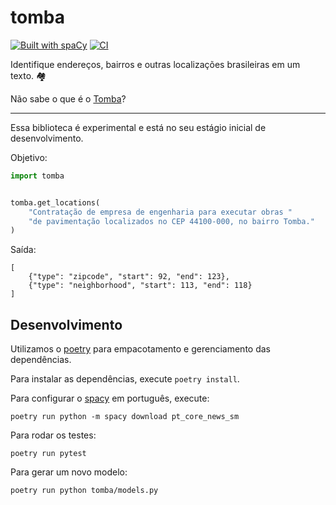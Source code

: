 # tomba

[![Built with spaCy](https://img.shields.io/badge/made%20with%20❤%20and-spaCy-09a3d5.svg)](https://spacy.io) [![CI](https://github.com/DadosAbertosDeFeira/tomba/actions/workflows/ci.yml/badge.svg)](https://github.com/DadosAbertosDeFeira/tomba/actions/workflows/ci.yml)

Identifique endereços, bairros e outras localizações brasileiras em um texto. 🏘

Não sabe o que é o [Tomba](https://pt.wikipedia.org/wiki/Tomba_(Feira_de_Santana))?

---

Essa biblioteca é experimental e está no seu estágio inicial de desenvolvimento.

Objetivo:

```python
import tomba


tomba.get_locations(
    "Contratação de empresa de engenharia para executar obras "
    "de pavimentação localizados no CEP 44100-000, no bairro Tomba."
)
```

Saída:

```
[
    {"type": "zipcode", "start": 92, "end": 123},
    {"type": "neighborhood", "start": 113, "end": 118}
]
```

## Desenvolvimento

Utilizamos o [poetry](https://python-poetry.org/) para empacotamento e gerenciamento das dependências.

Para instalar as dependências, execute `poetry install`.

Para configurar o [spacy](https://spacy.io) em português, execute:

```
poetry run python -m spacy download pt_core_news_sm
```

Para rodar os testes:

```
poetry run pytest
```

Para gerar um novo modelo:

```
poetry run python tomba/models.py
```
